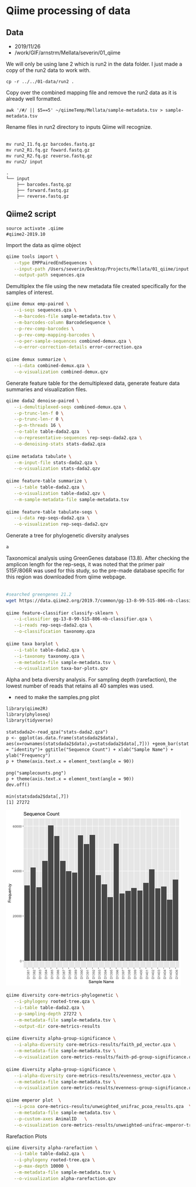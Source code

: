 # Qiime processing of data


## Data

* 2019/11/26
* /work/GIF/arnstrm/Mellata/severin/01_qiime

We will only be using lane 2 which is run2 in the data folder.  I just made a copy of the run2 data to work with.

```
cp -r ../../01-data/run2 .
```

Copy over the combined mapping file and remove the run2 data as it is already well formatted.

```
awk '/#/ || $5==5' ~/qiimeTemp/Mellata/sample-metadata.tsv > sample-metadata.tsv
```


Rename files in run2 directory to inputs Qiime will recognize.

```

mv run2_I1.fq.gz barcodes.fastq.gz
mv run2_R1.fq.gz foward.fastq.gz
mv run2_R2.fq.gz reverse.fastq.gz
mv run2/ input
```

```
.
└── input
    ├── barcodes.fastq.gz
    ├── forward.fastq.gz
    ├── reverse.fastq.gz

```


## Qiime2 script

```
source activate .qiime
#qiime2-2019.10

```

Import the data as qiime object

```bash
qiime tools import \
   --type EMPPairedEndSequences \
   --input-path /Users/severin/Desktop/Projects/Mellata/01_qiime/input \
   --output-path sequences.qza
```

Demultiplex the file using the new metadata file created specifically for the samples of interest.

```bash
qiime demux emp-paired \
   --i-seqs sequences.qza \
   --m-barcodes-file sample-metadata.tsv \
   --m-barcodes-column BarcodeSequence \
   --p-rev-comp-barcodes \
   --p-rev-comp-mapping-barcodes \
   --o-per-sample-sequences combined-demux.qza \
   --o-error-correction-details error-correction.qza

qiime demux summarize \
   --i-data combined-demux.qza \
   --o-visualization combined-demux.qzv
```

Generate feature table for the demultiplexed data, generate feature data summaries and visualization files.

```bash
qiime dada2 denoise-paired \
   --i-demultiplexed-seqs combined-demux.qza \
   --p-trunc-len-f 0 \
   --p-trunc-len-r 0 \
   --p-n-threads 16 \
   --o-table table-dada2.qza   \
   --o-representative-sequences rep-seqs-dada2.qza \
   --o-denoising-stats stats-dada2.qza

qiime metadata tabulate \
   --m-input-file stats-dada2.qza \
   --o-visualization stats-dada2.qzv

qiime feature-table summarize \
   --i-table table-dada2.qza \
   --o-visualization table-dada2.qzv \
   --m-sample-metadata-file sample-metadata.tsv

qiime feature-table tabulate-seqs \
   --i-data rep-seqs-dada2.qza \
   --o-visualization rep-seqs-dada2.qzv
 ```

 Generate a tree for phylogenetic diversity analyses

```bash
a
```

Taxonomical analysis using GreenGenes database (13.8). After checking the amplicon length for the rep-seqs, it was noted that the primer pair 515F/806R was used for this study, so the pre-made database specific for this region was downloaded from qiime webpage.

```bash

#searched greengenes 21.2
wget https://data.qiime2.org/2019.7/common/gg-13-8-99-515-806-nb-classifier.qza

qiime feature-classifier classify-sklearn \
   --i-classifier gg-13-8-99-515-806-nb-classifier.qza \
   --i-reads rep-seqs-dada2.qza \
   --o-classification taxonomy.qza

qiime taxa barplot \
   --i-table table-dada2.qza \
   --i-taxonomy taxonomy.qza \
   --m-metadata-file sample-metadata.tsv \
   --o-visualization taxa-bar-plots.qzv
```



Alpha and beta diversity analysis. For sampling depth (rarefaction), the lowest number of reads that retains all 40 samples was used.

* need to make the samples.png plot

```
library(qiime2R)
library(phyloseq)
library(tidyverse)

statsdada2<-read_qza("stats-dada2.qza")
p <- ggplot(as.data.frame(statsdada2$data), aes(x=rownames(statsdada2$data),y=statsdada2$data[,7])) +geom_bar(stat = "identity")+ ggtitle("Sequence Count") + xlab("Sample Name") + ylab("Frequency")
p + theme(axis.text.x = element_text(angle = 90))

png("samplecounts.png")
p + theme(axis.text.x = element_text(angle = 90))
dev.off()

min(statsdada2$data[,7])
[1] 27272
```

![samples](01b_qiime/samplecounts.png)


```bash
qiime diversity core-metrics-phylogenetic \
   --i-phylogeny rooted-tree.qza \
   --i-table table-dada2.qza \
   --p-sampling-depth 27272 \
   --m-metadata-file sample-metadata.tsv \
   --output-dir core-metrics-results

qiime diversity alpha-group-significance \
   --i-alpha-diversity core-metrics-results/faith_pd_vector.qza \
   --m-metadata-file sample-metadata.tsv \
   --o-visualization core-metrics-results/faith-pd-group-significance.qzv

qiime diversity alpha-group-significance \
   --i-alpha-diversity core-metrics-results/evenness_vector.qza \
   --m-metadata-file sample-metadata.tsv \
   --o-visualization core-metrics-results/evenness-group-significance.qzv

qiime emperor plot  \
   --i-pcoa core-metrics-results/unweighted_unifrac_pcoa_results.qza  \
   --m-metadata-file sample-metadata.tsv \
   --p-custom-axes AnimalID   \
   --o-visualization core-metrics-results/unweighted-unifrac-emperor-treatment.qzv

```
Rarefaction Plots

```bash
qiime diversity alpha-rarefaction \
   --i-table table-dada2.qza \
   --i-phylogeny rooted-tree.qza \
   --p-max-depth 10000 \
   --m-metadata-file sample-metadata.tsv \
   --o-visualization alpha-rarefaction.qzv
```
